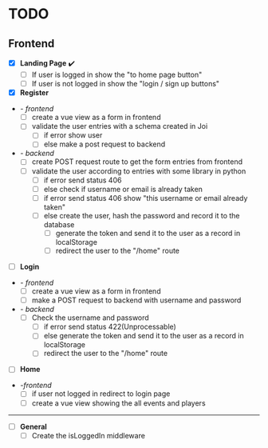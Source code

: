 # TODO

## Frontend

* [X] **Landing Page** :heavy_check_mark:
  * [ ] If user is logged in show the "to home page button"
  * [ ] If user is not logged in show the "login / sign up buttons"

* [X] **Register**
* *- frontend*
  * [ ] create a vue view as a form in frontend
  * [ ] validate the user entries with a schema created in Joi
    * [ ] if error show user
    * [ ] else make a post request to backend
* *- backend*
  * [ ] create POST request route to get the form entries from frontend
  * [ ] validate the user according to entries with some library in python
    * [ ] if error send status 406
    * [ ] else check if username or email is already taken
    * [ ] if error send status 406 show "this username or email already taken"
    * [ ] else create the user, hash the password and record it to the database
      * [ ] generate the token and send it to the user as a record in localStorage
      * [ ] redirect the user to the "/home" route

* [ ] **Login**
* *- frontend*
  * [ ] create a vue view as a form in frontend
  * [ ] make a POST request to backend with username and password
* *- backend*
  * [ ] Check the username and password
    * [ ] if error send status 422(Unprocessable)
    * [ ] else generate the token and send it to the user as a record in localStorage
    * [ ] redirect the user to the "/home" route

* [ ] **Home**
* *-frontend*
  * [ ] if user not logged in redirect to login page
  * [ ] create a vue view showing the all events and players

---

* [ ] **General**
  * [ ] Create the isLoggedIn middleware
